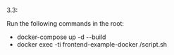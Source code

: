 3.3:

Run the following commands in the root:

- docker-compose up -d --build
- docker exec -ti frontend-example-docker /script.sh


